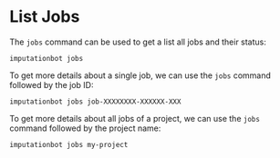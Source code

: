 # List Jobs

The `jobs` command can be used to get a list all jobs and their status:

```
imputationbot jobs
```

To get more details about a single job, we can use the `jobs` command followed by the job ID:

```
imputationbot jobs job-XXXXXXXX-XXXXXX-XXX
```

To get more details about all jobs of a project, we can use the `jobs` command followed by the project name:

```
imputationbot jobs my-project
```
